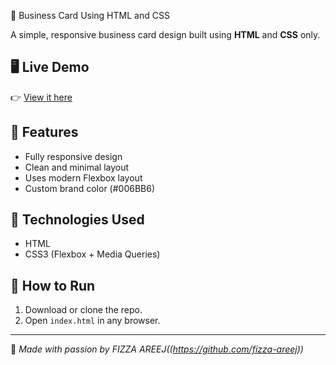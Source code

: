 💼 Business Card Using HTML and CSS

A simple, responsive business card design built using **HTML** and **CSS** only.

## 🖥️ Live Demo
👉 [View it here](https://fizzaareej.github.io/business-card/)

## 🎯 Features
- Fully responsive design
- Clean and minimal layout
- Uses modern Flexbox layout
- Custom brand color (#006BB6)

## 🧰 Technologies Used
- HTML
- CSS3 (Flexbox + Media Queries)

## 🚀 How to Run
1. Download or clone the repo.
2. Open `index.html` in any browser.

---

🧡 _Made with passion by FIZZA AREEJ((https://github.com/fizza-areej))_
